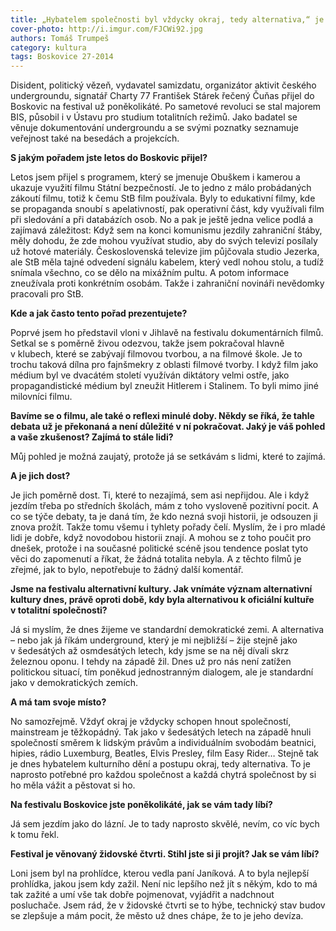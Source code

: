 ```yaml
---
title: „Hybatelem společnosti byl vždycky okraj, tedy alternativa,“ je přesvědčen František „Čuňas“ Stárek
cover-photo: http://i.imgur.com/FJCWi92.jpg
authors: Tomáš Trumpeš
category: kultura
tags: Boskovice 27-2014 
---
```


Disident, politický vězeň, vydavatel samizdatu, organizátor aktivit českého undergroundu, signatář Charty 77 František Stárek řečený Čuňas přijel do Boskovic na festival už poněkolikáté. Po sametové revoluci se stal majorem BIS, působil i v Ústavu pro studium totalitních režimů. Jako badatel se věnuje dokumentování undergroundu a se svými poznatky seznamuje veřejnost také na besedách a projekcích.

**S jakým pořadem jste letos do Boskovic přijel?**

Letos jsem přijel s programem, který se jmenuje Obuškem i kamerou a ukazuje využití filmu Státní bezpečností. Je to jedno z málo probádaných zákoutí filmu, totiž k čemu StB film používala. Byly to edukativní filmy, kde se propaganda snoubí s apelativností, pak operativní část, kdy využívali film při sledování a při databázích osob. No a pak je ještě jedna velice podlá a zajímavá záležitost: Když sem na konci komunismu jezdily zahraniční štáby, měly dohodu, že zde mohou využívat studio, aby do svých televizí posílaly už hotové materiály. Československá televize jim půjčovala studio Jezerka, ale StB měla tajné odvedení signálu kabelem, který vedl nohou stolu, a tudíž snímala všechno, co se dělo na mixážním pultu. A potom informace zneužívala proti konkrétním osobám. Takže i zahraniční novináři nevědomky pracovali pro StB.

**Kde a jak často tento pořad prezentujete?**

Poprvé jsem ho představil vloni v Jihlavě na festivalu dokumentárních filmů. Setkal se s poměrně živou odezvou, takže jsem pokračoval hlavně v klubech, které se zabývají filmovou tvorbou, a na filmové škole. Je to trochu taková dílna pro fajnšmekry z oblasti filmové tvorby. I když film jako médium byl ve dvacátém století využíván diktátory velmi ostře, jako propagandistické médium byl zneužit Hitlerem i Stalinem. To byli mimo jiné milovníci filmu.

**Bavíme se o filmu, ale také o reflexi minulé doby. Někdy se říká, že tahle debata už je překonaná a není důležité v ní pokračovat. Jaký je váš pohled a vaše zkušenost? Zajímá to stále lidi?**

Můj pohled je možná zaujatý, protože já se setkávám s lidmi, které to zajímá. 

**A je jich dost?**

Je jich poměrně dost. Ti, které to nezajímá, sem asi nepřijdou. Ale i když jezdím třeba po středních školách, mám z toho vysloveně pozitivní pocit. A co se týče debaty, ta je daná tím, že kdo nezná svoji historii, je odsouzen ji znova prožít. Takže tomu všemu i tyhlety pořady čelí. Myslím, že i pro mladé lidi je dobře, když novodobou historii znají. A mohou se z toho poučit pro dnešek, protože i na současné politické scéně jsou tendence poslat tyto věci do zapomenutí a říkat, že žádná totalita nebyla. A z těchto filmů je zřejmé, jak to bylo, nepotřebuje to žádný další komentář.

**Jsme na festivalu alternativní kultury. Jak vnímáte význam alternativní kultury dnes, právě oproti době, kdy byla alternativou k oficiální kultuře v totalitní společnosti?**

Já si myslím, že dnes žijeme ve standardní demokratické zemi. A alternativa – nebo jak já říkám underground, který je mi nejbližší – žije stejně jako v šedesátých až osmdesátých letech, kdy jsme se na něj dívali skrz železnou oponu. I tehdy na západě žil. Dnes už pro nás není zatížen politickou situací, tím poněkud jednostranným dialogem, ale je standardní jako v demokratických zemích.

**A má tam svoje místo?**

No samozřejmě. Vždyť okraj je vždycky schopen hnout společností, mainstream je těžkopádný. Tak jako v šedesátých letech na západě hnuli společností směrem k lidským právům a individuálním svobodám beatnici, hipies, rádio Luxemburg, Beatles, Elvis Presley, film Easy Rider… Stejně tak je dnes hybatelem kulturního dění a postupu okraj, tedy alternativa. To je naprosto potřebné pro každou společnost a každá chytrá společnost by si ho měla vážit a pěstovat si ho.

**Na festivalu Boskovice jste poněkolikáté, jak se vám tady líbí?**

Já sem jezdím jako do lázní. Je to tady naprosto skvělé, nevím, co víc bych k tomu řekl.

**Festival je věnovaný židovské čtvrti. Stihl jste si ji projít? Jak se vám líbí?**

Loni jsem byl na prohlídce, kterou vedla paní Janíková. A to byla nejlepší prohlídka, jakou jsem kdy zažil. Není nic lepšího než jít s někým, kdo to má tak zažité a umí vše tak dobře pojmenovat, vyjádřit a nadchnout posluchače. Jsem rád, že v židovské čtvrti se to hýbe, technický stav budov se zlepšuje a mám pocit, že město už dnes chápe, že to je jeho devíza.